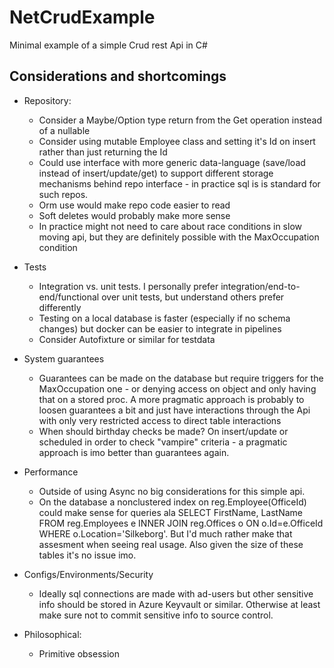 # NetCrudExample

Minimal example of a simple Crud rest Api in C#

## Considerations and shortcomings

* Repository:
  * Consider a Maybe/Option type return from the Get operation instead of a nullable
  * Consider using mutable Employee class and setting it's Id on insert rather than just returning the Id
  * Could use interface with more generic data-language (save/load instead of insert/update/get) to support different storage mechanisms behind repo interface - in practice sql is is standard for such repos.
  * Orm use would make repo code easier to read
  * Soft deletes would probably make more sense
  * In practice might not need to care about race conditions in slow moving api, but they are definitely possible with the MaxOccupation condition

* Tests
  * Integration vs. unit tests. I personally prefer integration/end-to-end/functional over unit tests, but understand others prefer differently
  * Testing on a local database is faster (especially if no schema changes) but docker can be easier to integrate in pipelines
  * Consider Autofixture or similar for testdata

* System guarantees
  * Guarantees can be made on the database but require triggers for the MaxOccupation one - or denying access on object and only having that on a stored proc. A more pragmatic approach is probably to loosen guarantees a bit and just have interactions through the Api with only very restricted access to direct table interactions
  * When should birthday checks be made? On insert/update or scheduled in order to check "vampire" criteria - a pragmatic approach is imo better than guarantees again.

* Performance
  * Outside of using Async no big considerations for this simple api.
  * On the database a nonclustered index on reg.Employee(OfficeId) could make sense for queries ala SELECT FirstName, LastName FROM reg.Employees e INNER JOIN reg.Offices o ON o.Id=e.OfficeId WHERE o.Location='Silkeborg'. But I'd much rather make that assesment when seeing real usage. Also given the size of these tables it's no issue imo.

* Configs/Environments/Security
  * Ideally sql connections are made with ad-users but other sensitive info should be stored in Azure Keyvault or similar. Otherwise at least make sure not to commit sensitive info to source control.

* Philosophical:
  * Primitive obsession
